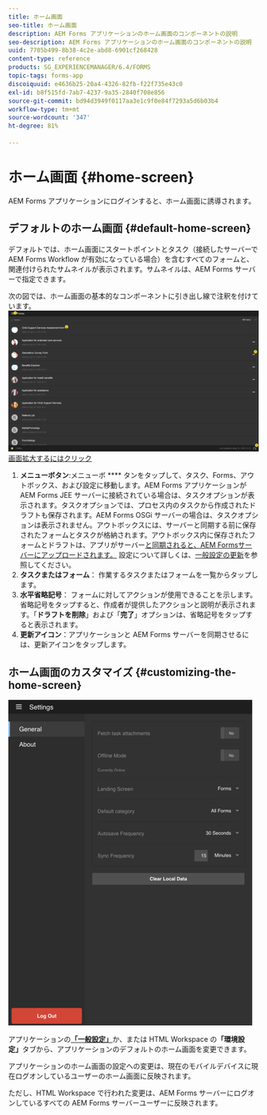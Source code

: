 ```yaml
---
title: ホーム画面
seo-title: ホーム画面
description: AEM Forms アプリケーションのホーム画面のコンポーネントの説明
seo-description: AEM Forms アプリケーションのホーム画面のコンポーネントの説明
uuid: 7705b499-8b38-4c2e-abd8-6901cf268428
content-type: reference
products: SG_EXPERIENCEMANAGER/6.4/FORMS
topic-tags: forms-app
discoiquuid: e4636b25-20a4-4326-82fb-f22f735e43c0
exl-id: b8f515fd-7ab7-4237-9a35-2840f708e856
source-git-commit: bd94d3949f0117aa3e1c9f0e84f7293a5d6b03b4
workflow-type: tm+mt
source-wordcount: '347'
ht-degree: 81%

---
```


# ホーム画面  {#home-screen}

AEM Forms アプリケーションにログインすると、ホーム画面に誘導されます。

## デフォルトのホーム画面  {#default-home-screen}

デフォルトでは、ホーム画面にスタートポイントとタスク（接続したサーバーで AEM Forms Workflow が有効になっている場合）を含むすべてのフォームと、関連付けられたサムネイルが表示されます。サムネイルは、AEM Forms サーバーで指定できます。

次の図では、ホーム画面の基本的なコンポーネントに引き出し線で注釈を付けています。![Formsアプリのホーム](assets/home-screen-1.png)
[画面拡大するにはクリック](assets/home-screen-1-1.png)

1. **メニューボタン**:メニューボ **** タンをタップして、タスク、Forms、アウトボックス、および設定に移動します。AEM Forms アプリケーションが AEM Forms JEE サーバーに接続されている場合は、タスクオプションが表示されます。タスクオプションでは、プロセス内のタスクから作成されたドラフトも保存されます。AEM Forms OSGi サーバーの場合は、タスクオプションは表示されません。アウトボックスには、サーバーと同期する前に保存されたフォームとタスクが格納されます。アウトボックス内に保存されたフォームとドラフトは、アプリがサーバー[と同期されると、AEM Formsサーバーにアップロードされます。](/help/forms/using/sync-app.md) 設定について詳しくは、[一般設定の更新](/help/forms/using/update-general-settings.md)を参照してください。
1. **タスクまたはフォーム**： 作業するタスクまたはフォームを一覧からタップします。
1. **水平省略記号**： フォームに対してアクションが使用できることを示します。省略記号をタップすると、作成者が提供したアクションと説明が表示されます。「**ドラフトを削除**」および「**完了**」オプションは、省略記号をタップすると表示されます。
1. **更新アイコン**：アプリケーションと AEM Forms サーバーを同期させるには、更新アイコンをタップします。

## ホーム画面のカスタマイズ  {#customizing-the-home-screen}

![一般設定](assets/gen-settings.png)

アプリケーションの&#x200B;**[「一般設定」](/help/forms/using/update-general-settings.md)**&#x200B;か、または HTML Workspace の&#x200B;**「環境設定」**&#x200B;タブから、アプリケーションのデフォルトのホーム画面を変更できます。

アプリケーションのホーム画面の設定への変更は、現在のモバイルデバイスに現在ログオンしているユーザーのホーム画面に反映されます。

ただし、HTML Workspace で行われた変更は、AEM Forms サーバーにログオンしているすべての AEM Forms サーバーユーザーに反映されます。
